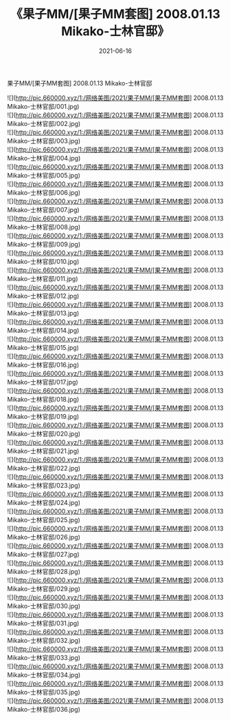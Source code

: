 ﻿---
layout: post
title:  《果子MM/[果子MM套图] 2008.01.13 Mikako-士林官邸》
date:   2021-06-16
img: http://pic.660000.xyz/1:/网络美图/2021/果子MM/[果子MM套图] 2008.01.13 Mikako-士林官邸/000.jpg
categories: [美女, 清纯, 唯美]
---

果子MM/[果子MM套图] 2008.01.13 Mikako-士林官邸

 ![](http://pic.660000.xyz/1:/网络美图/2021/果子MM/[果子MM套图] 2008.01.13 Mikako-士林官邸/001.jpg) <br>![](http://pic.660000.xyz/1:/网络美图/2021/果子MM/[果子MM套图] 2008.01.13 Mikako-士林官邸/002.jpg) <br>![](http://pic.660000.xyz/1:/网络美图/2021/果子MM/[果子MM套图] 2008.01.13 Mikako-士林官邸/003.jpg) <br>![](http://pic.660000.xyz/1:/网络美图/2021/果子MM/[果子MM套图] 2008.01.13 Mikako-士林官邸/004.jpg) <br>![](http://pic.660000.xyz/1:/网络美图/2021/果子MM/[果子MM套图] 2008.01.13 Mikako-士林官邸/005.jpg) <br>![](http://pic.660000.xyz/1:/网络美图/2021/果子MM/[果子MM套图] 2008.01.13 Mikako-士林官邸/006.jpg) <br>![](http://pic.660000.xyz/1:/网络美图/2021/果子MM/[果子MM套图] 2008.01.13 Mikako-士林官邸/007.jpg) <br>![](http://pic.660000.xyz/1:/网络美图/2021/果子MM/[果子MM套图] 2008.01.13 Mikako-士林官邸/008.jpg) <br>![](http://pic.660000.xyz/1:/网络美图/2021/果子MM/[果子MM套图] 2008.01.13 Mikako-士林官邸/009.jpg) <br>![](http://pic.660000.xyz/1:/网络美图/2021/果子MM/[果子MM套图] 2008.01.13 Mikako-士林官邸/010.jpg) <br>![](http://pic.660000.xyz/1:/网络美图/2021/果子MM/[果子MM套图] 2008.01.13 Mikako-士林官邸/011.jpg) <br>![](http://pic.660000.xyz/1:/网络美图/2021/果子MM/[果子MM套图] 2008.01.13 Mikako-士林官邸/012.jpg) <br>![](http://pic.660000.xyz/1:/网络美图/2021/果子MM/[果子MM套图] 2008.01.13 Mikako-士林官邸/013.jpg) <br>![](http://pic.660000.xyz/1:/网络美图/2021/果子MM/[果子MM套图] 2008.01.13 Mikako-士林官邸/014.jpg) <br>![](http://pic.660000.xyz/1:/网络美图/2021/果子MM/[果子MM套图] 2008.01.13 Mikako-士林官邸/015.jpg) <br>![](http://pic.660000.xyz/1:/网络美图/2021/果子MM/[果子MM套图] 2008.01.13 Mikako-士林官邸/016.jpg) <br>![](http://pic.660000.xyz/1:/网络美图/2021/果子MM/[果子MM套图] 2008.01.13 Mikako-士林官邸/017.jpg) <br>![](http://pic.660000.xyz/1:/网络美图/2021/果子MM/[果子MM套图] 2008.01.13 Mikako-士林官邸/018.jpg) <br>![](http://pic.660000.xyz/1:/网络美图/2021/果子MM/[果子MM套图] 2008.01.13 Mikako-士林官邸/019.jpg) <br>![](http://pic.660000.xyz/1:/网络美图/2021/果子MM/[果子MM套图] 2008.01.13 Mikako-士林官邸/020.jpg) <br>![](http://pic.660000.xyz/1:/网络美图/2021/果子MM/[果子MM套图] 2008.01.13 Mikako-士林官邸/021.jpg) <br>![](http://pic.660000.xyz/1:/网络美图/2021/果子MM/[果子MM套图] 2008.01.13 Mikako-士林官邸/022.jpg) <br>![](http://pic.660000.xyz/1:/网络美图/2021/果子MM/[果子MM套图] 2008.01.13 Mikako-士林官邸/023.jpg) <br>![](http://pic.660000.xyz/1:/网络美图/2021/果子MM/[果子MM套图] 2008.01.13 Mikako-士林官邸/024.jpg) <br>![](http://pic.660000.xyz/1:/网络美图/2021/果子MM/[果子MM套图] 2008.01.13 Mikako-士林官邸/025.jpg) <br>![](http://pic.660000.xyz/1:/网络美图/2021/果子MM/[果子MM套图] 2008.01.13 Mikako-士林官邸/026.jpg) <br>![](http://pic.660000.xyz/1:/网络美图/2021/果子MM/[果子MM套图] 2008.01.13 Mikako-士林官邸/027.jpg) <br>![](http://pic.660000.xyz/1:/网络美图/2021/果子MM/[果子MM套图] 2008.01.13 Mikako-士林官邸/028.jpg) <br>![](http://pic.660000.xyz/1:/网络美图/2021/果子MM/[果子MM套图] 2008.01.13 Mikako-士林官邸/029.jpg) <br>![](http://pic.660000.xyz/1:/网络美图/2021/果子MM/[果子MM套图] 2008.01.13 Mikako-士林官邸/030.jpg) <br>![](http://pic.660000.xyz/1:/网络美图/2021/果子MM/[果子MM套图] 2008.01.13 Mikako-士林官邸/031.jpg) <br>![](http://pic.660000.xyz/1:/网络美图/2021/果子MM/[果子MM套图] 2008.01.13 Mikako-士林官邸/032.jpg) <br>![](http://pic.660000.xyz/1:/网络美图/2021/果子MM/[果子MM套图] 2008.01.13 Mikako-士林官邸/033.jpg) <br>![](http://pic.660000.xyz/1:/网络美图/2021/果子MM/[果子MM套图] 2008.01.13 Mikako-士林官邸/034.jpg) <br>![](http://pic.660000.xyz/1:/网络美图/2021/果子MM/[果子MM套图] 2008.01.13 Mikako-士林官邸/035.jpg) <br>![](http://pic.660000.xyz/1:/网络美图/2021/果子MM/[果子MM套图] 2008.01.13 Mikako-士林官邸/036.jpg) <br>